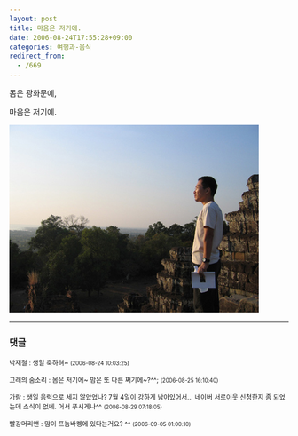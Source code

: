 ```yaml
---
layout: post
title: 마음은 저기에.
date: 2006-08-24T17:55:28+09:00
categories: 여행과-음식
redirect_from:
  - /669
---
```


몸은 광화문에,

마음은 저기에.

![ ](/assets/media/uploads_2006_08_2005_01_12_11_07_38.jpg)

* * *

### 댓글



<!--- cmt:1070 --->
<!--- mail: --->
<!--- parent:0 --->

<small>박재철 : 생일 축하혀~ <small>(2006-08-24 10:03:25)</small></small>


<!--- cmt:1071 --->
<!--- mail: --->
<!--- parent:0 --->

<small>고래의 숨소리 : 몸은 저기에~ 맘은 또 다른 쩌기에~?^^; <small>(2006-08-25 16:10:40)</small></small>


<!--- cmt:1072 --->
<!--- mail: --->
<!--- parent:0 --->

<small>가람 : 생일 음력으로 세지 않았었나? 7월 4일이 강하게 남아있어서... 네이버 서로이웃 신청한지 좀 되었는데 소식이 없네. 어서 푸시게나^^ <small>(2006-08-29 07:18:05)</small></small>


<!--- cmt:1073 --->
<!--- mail: --->
<!--- parent:0 --->

<small>빨강머리앤 : 맘이 프놈바켕에 있다는거요? ^^ <small>(2006-09-05 01:00:10)</small></small>

